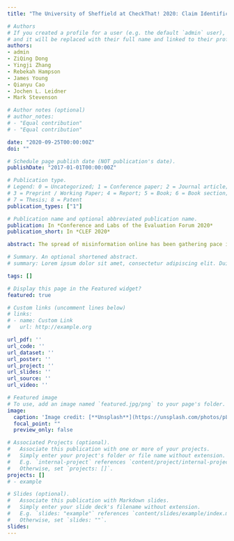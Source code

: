 ```yaml
---
title: "The University of Sheffield at CheckThat! 2020: Claim Identification and Verification on Twitter"

# Authors
# If you created a profile for a user (e.g. the default `admin` user), write the username (folder name) here 
# and it will be replaced with their full name and linked to their profile.
authors:
- admin
- ZiQing Dong
- Yingji Zhang
- Rebekah Hampson
- James Young
- Qianyu Cao
- Jochen L. Leidner
- Mark Stevenson

# Author notes (optional)
# author_notes:
# - "Equal contribution"
# - "Equal contribution"

date: "2020-09-25T00:00:00Z"
doi: ""

# Schedule page publish date (NOT publication's date).
publishDate: "2017-01-01T00:00:00Z"

# Publication type.
# Legend: 0 = Uncategorized; 1 = Conference paper; 2 = Journal article;
# 3 = Preprint / Working Paper; 4 = Report; 5 = Book; 6 = Book section;
# 7 = Thesis; 8 = Patent
publication_types: ["1"]

# Publication name and optional abbreviated publication name.
publication: In *Conference and Labs of the Evaluation Forum 2020*
publication_short: In *CLEF 2020*

abstract: The spread of misinformation online has been gathering pace in recent years which has led to research into automatic methods for claim verification. The COVID-19 pandemic presents a unique challenge due to the large amount of inaccurate information being shared on social media platforms. This paper describes the University of Sheffield’s entry to the CLEF 2020 CheckThat! Lab, which focuses on the problems of determining check-worthiness and verification of claims found in tweets, including those related to COVID-19. For the Tweet Check-Worthiness Task (Task 1), we found that TF-IDF term weightings used by a Random Forest model outperformed more complex approaches employing Word2Vec embeddings and recurrent neural networks, and for the Claim Retrieval Task (Task 2), we found that BM25 similarity score weightings based on TF-IDF term weightings with a Support Vector Machine classifier scoring model outperformed other methods making use of cosine and Euclidean similarity metrics, and regression-based scoring models.

# Summary. An optional shortened abstract.
# summary: Lorem ipsum dolor sit amet, consectetur adipiscing elit. Duis posuere tellus ac convallis placerat. Proin tincidunt magna sed ex sollicitudin condimentum.

tags: []

# Display this page in the Featured widget?
featured: true

# Custom links (uncomment lines below)
# links:
# - name: Custom Link
#   url: http://example.org

url_pdf: ''
url_code: ''
url_dataset: ''
url_poster: ''
url_project: ''
url_slides: ''
url_source: ''
url_video: ''

# Featured image
# To use, add an image named `featured.jpg/png` to your page's folder. 
image:
  caption: 'Image credit: [**Unsplash**](https://unsplash.com/photos/pLCdAaMFLTE)'
  focal_point: ""
  preview_only: false

# Associated Projects (optional).
#   Associate this publication with one or more of your projects.
#   Simply enter your project's folder or file name without extension.
#   E.g. `internal-project` references `content/project/internal-project/index.md`.
#   Otherwise, set `projects: []`.
projects: []
# - example

# Slides (optional).
#   Associate this publication with Markdown slides.
#   Simply enter your slide deck's filename without extension.
#   E.g. `slides: "example"` references `content/slides/example/index.md`.
#   Otherwise, set `slides: ""`.
slides: 
---
```


